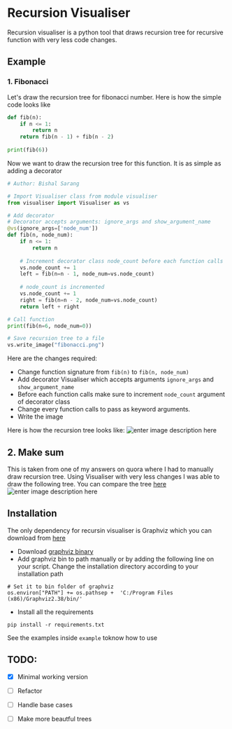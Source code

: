 # Recursion Visualiser
Recursion visualiser is a python tool that draws recursion tree for recursive function with very less code changes.

## Example
### 1.  Fibonacci
Let's draw the recursion tree for fibonacci number.
Here is how the simple code looks like
```python
def fib(n):
	if n <= 1:
		return n
	return fib(n - 1) + fib(n - 2)
	
print(fib(6))
```

Now we want to draw the recursion tree for this function. It is as simple as adding a decorator
```python
# Author: Bishal Sarang

# Import Visualiser class from module visualiser
from visualiser import Visualiser as vs

# Add decorator
# Decorator accepts arguments: ignore_args and show_argument_name
@vs(ignore_args=['node_num'])
def fib(n, node_num):
    if n <= 1:
        return n
    
    # Increment decorator class node_count before each function calls
    vs.node_count += 1
    left = fib(n=n - 1, node_num=vs.node_count)
	
	# node_count is incremented
    vs.node_count += 1
    right = fib(n=n - 2, node_num=vs.node_count)
    return left + right

# Call function
print(fib(n=6, node_num=0))

# Save recursion tree to a file
vs.write_image("fibonacci.png")
```
Here are the changes required:

 - Change function signature from `fib(n)` to `fib(n, node_num)`
 - Add decorator Visualiser which accepts arguments `ignore_args` and `show_argument_name`
 - Before each function calls make sure to increment `node_count` argument of decorator class 
 - Change every function calls to pass as keyword arguments.
 - Write the image

Here is how the recursion tree looks like:
![enter image description here](https://github.com/sarangbishal/Recursion-Visualizer/blob/master/examples/fibonacci.png)

## 2. Make sum
This is taken from one of my answers on quora where I had to manually  draw recursion tree. Using Visualiser with very less changes I was able to draw the following tree. You can compare the tree [here](https://qr.ae/TltTCV)
![enter image description here](https://github.com/sarangbishal/Recursion-Visualizer/blob/master/examples/make_sum.png)


## Installation
The only dependency for recursin visualiser is Graphviz which you can download from [here](https://www.graphviz.org/download/)



-   Download  [graphviz binary](https://www.graphviz.org/download/)
-   Add graphviz bin to path manually or by adding the following line on your script. Change the installation directory according to your installation path

```
# Set it to bin folder of graphviz
os.environ["PATH"] += os.pathsep +  'C:/Program Files (x86)/Graphviz2.38/bin/'
```
-   Install all the requirements

```
pip install -r requirements.txt
```

See the examples inside `example` toknow how to use


## TODO:
	
 - [x] Minimal working version
 - [ ] Refactor
 - [ ] Handle base cases
 - [ ] Make more beautful trees

